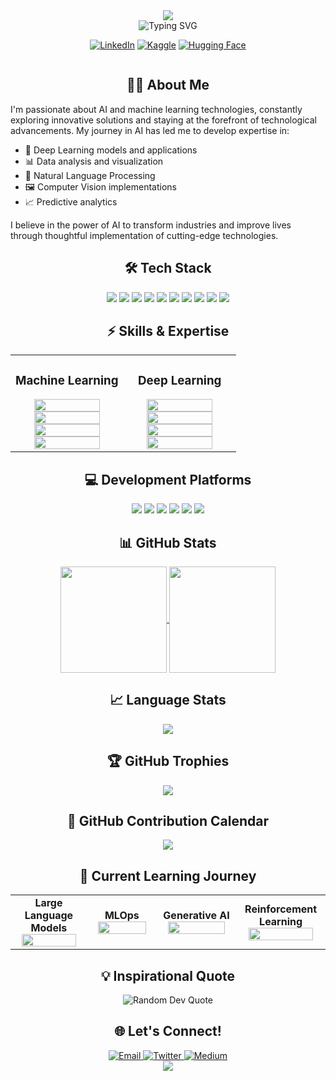 <div align="center">
  <img src="https://capsule-render.vercel.app/api?type=waving&color=gradient&customColorList=6&height=250&section=header&text=C.%20Emre%20Karataş&fontSize=60&fontAlignY=35&animation=fadeIn&desc=AI%20&%20Machine%20Learning%20Enthusiast&descAlignY=60&descSize=22" />
</div>

<div align="center">
  <img src="https://readme-typing-svg.demolab.com?font=Fira+Code&weight=600&size=30&pause=1000&center=true&vCenter=true&width=600&height=100&lines=AI+Developer;Machine+Learning+Engineer;Data+Science+Enthusiast;Continuous+Learner" alt="Typing SVG" />
</div>

<p align="center">
  <a href="https://www.linkedin.com/in/cihatemrekaratas/"><img src="https://img.shields.io/badge/LinkedIn-0077B5?style=for-the-badge&logo=linkedin&logoColor=white" alt="LinkedIn"/></a>
  <a href="https://kaggle.com/emre21"><img src="https://img.shields.io/badge/Kaggle-20BEFF?style=for-the-badge&logo=kaggle&logoColor=white" alt="Kaggle"/></a>
  <a href="https://huggingface.co/emredeveloper"><img src="https://img.shields.io/badge/🤗%20Hugging%20Face-yellow?style=for-the-badge" alt="Hugging Face"/></a>
</p>

<div align="center">
  <img src="https://komarev.com/ghpvc/?username=emredeveloper&style=flat-square&color=blueviolet" alt=""/>
</div>

<h2 align="center">👨‍💻 About Me</h2>

<p align="left">
I'm passionate about AI and machine learning technologies, constantly exploring innovative solutions and staying at the forefront of technological advancements. My journey in AI has led me to develop expertise in:

- 🧠 Deep Learning models and applications
- 📊 Data analysis and visualization
- 🤖 Natural Language Processing
- 🖼️ Computer Vision implementations
- 📈 Predictive analytics

I believe in the power of AI to transform industries and improve lives through thoughtful implementation of cutting-edge technologies.
</p>

<h2 align="center">🛠️ Tech Stack</h2>

<div align="center">
  <img src="https://img.shields.io/badge/Python-3776AB?style=for-the-badge&logo=python&logoColor=white" />
  <img src="https://img.shields.io/badge/TensorFlow-FF6F00?style=for-the-badge&logo=tensorflow&logoColor=white" />
  <img src="https://img.shields.io/badge/PyTorch-EE4C2C?style=for-the-badge&logo=pytorch&logoColor=white" />
  <img src="https://img.shields.io/badge/scikit--learn-F7931E?style=for-the-badge&logo=scikit-learn&logoColor=white" />
  <img src="https://img.shields.io/badge/Pandas-150458?style=for-the-badge&logo=pandas&logoColor=white" />
  <img src="https://img.shields.io/badge/NumPy-013243?style=for-the-badge&logo=numpy&logoColor=white" />
  <img src="https://img.shields.io/badge/Streamlit-FF4B4B?style=for-the-badge&logo=streamlit&logoColor=white" />
  <img src="https://img.shields.io/badge/Transformers-yellow?style=for-the-badge&logo=huggingface&logoColor=white" />
  <img src="https://img.shields.io/badge/FastAPI-009688?style=for-the-badge&logo=fastapi&logoColor=white" />
  <img src="https://img.shields.io/badge/Docker-2496ED?style=for-the-badge&logo=docker&logoColor=white" />
</div>

<h2 align="center">⚡ Skills & Expertise</h2>

<table align="center">
  <tr>
    <td width="50%">
      <h3 align="center">Machine Learning</h3>
      <div align="center">
        <img src="https://img.shields.io/badge/Classification-90%25-brightgreen?style=flat-square" width="80%" />
        <img src="https://img.shields.io/badge/Regression-85%25-green?style=flat-square" width="80%" />
        <img src="https://img.shields.io/badge/Clustering-80%25-yellowgreen?style=flat-square" width="80%" />
        <img src="https://img.shields.io/badge/Dimensionality%20Reduction-75%25-yellow?style=flat-square" width="80%" />
      </div>
    </td>
    <td width="50%">
      <h3 align="center">Deep Learning</h3>
      <div align="center">
        <img src="https://img.shields.io/badge/Neural%20Networks-88%25-brightgreen?style=flat-square" width="80%" />
        <img src="https://img.shields.io/badge/NLP-85%25-green?style=flat-square" width="80%" />
        <img src="https://img.shields.io/badge/Computer%20Vision-82%25-yellowgreen?style=flat-square" width="80%" />
        <img src="https://img.shields.io/badge/Generative%20AI-78%25-yellow?style=flat-square" width="80%" />
      </div>
    </td>
  </tr>
</table>

<h2 align="center">💻 Development Platforms</h2>

<div align="center">
  <img src="https://img.shields.io/badge/Conda-44A833?style=for-the-badge&logo=anaconda&logoColor=white" />
  <img src="https://img.shields.io/badge/Jupyter-F37626?style=for-the-badge&logo=jupyter&logoColor=white" />
  <img src="https://img.shields.io/badge/VS_Code-007ACC?style=for-the-badge&logo=visual-studio-code&logoColor=white" />
  <img src="https://img.shields.io/badge/Kaggle-20BEFF?style=for-the-badge&logo=kaggle&logoColor=white" />
  <img src="https://img.shields.io/badge/Cursor-4285F4?style=for-the-badge&logo=google&logoColor=white" />
  <img src="https://img.shields.io/badge/Google_Colab-F9AB00?style=for-the-badge&logo=google-colab&logoColor=white" />
</div>

<h2 align="center">📊 GitHub Stats</h2>

<div align="center">
  <a href="https://github.com/anuraghazra/github-readme-stats">
    <img height="170" align="center" src="https://github-readme-stats.vercel.app/api?username=emredeveloper&show_icons=true&theme=radical&hide_border=true&count_private=true" />
  </a>
  <a href="https://git.io/streak-stats">
    <img height="170" align="center" src="https://github-readme-streak-stats.herokuapp.com/?user=emredeveloper&theme=radical&hide_border=true" />
  </a>
</div>

<h2 align="center">📈 Language Stats</h2>

<div align="center">
  <a href="https://github.com/anuraghazra/github-readme-stats">
    <img src="https://github-readme-stats.vercel.app/api/top-langs/?username=emredeveloper&layout=compact&theme=radical&hide_border=true" />
  </a>
</div>

<h2 align="center">🏆 GitHub Trophies</h2>

<div align="center">
  <a href="https://github.com/ryo-ma/github-profile-trophy">
    <img src="https://github-profile-trophy.vercel.app/?username=emredeveloper&theme=radical&no-frame=true&column=7" />
  </a>
</div>

<h2 align="center">📅 GitHub Contribution Calendar</h2>

<div align="center">
  <img src="https://github-readme-activity-graph.vercel.app/graph?username=emredeveloper&theme=tokyo-night&hide_border=true" />
</div>

<h2 align="center">🌱 Current Learning Journey</h2>

<div align="center">
  <table>
    <tr>
      <td align="center" width="140">
        <b>Large Language Models</b>
        <br />
        <img src="https://img.shields.io/badge/Progress-90%25-brightgreen?style=flat-square" width="90%" />
      </td>
      <td align="center" width="140">
        <b>MLOps</b>
        <br />
        <img src="https://img.shields.io/badge/Progress-75%25-yellow?style=flat-square" width="90%" />
      </td>
      <td align="center" width="140">
        <b>Generative AI</b>
        <br />
        <img src="https://img.shields.io/badge/Progress-80%25-green?style=flat-square" width="90%" />
      </td>
      <td align="center" width="140">
        <b>Reinforcement Learning</b>
        <br />
        <img src="https://img.shields.io/badge/Progress-65%25-orange?style=flat-square" width="90%" />
      </td>
    </tr>
  </table>
</div>

<h2 align="center">💡 Inspirational Quote</h2>

<div align="center">
  <img src="https://quotes-github-readme.vercel.app/api?type=horizontal&theme=radical" alt="Random Dev Quote"/>
</div>

<h2 align="center">🌐 Let's Connect!</h2>

<div align="center">
  <a href="mailto:your.email@example.com">
    <img src="https://img.shields.io/badge/Email-D14836?style=for-the-badge&logo=gmail&logoColor=white" alt="Email"/>
  </a>
  <a href="https://twitter.com/your_handle">
    <img src="https://img.shields.io/badge/Twitter-1DA1F2?style=for-the-badge&logo=twitter&logoColor=white" alt="Twitter"/>
  </a>
  <a href="https://medium.com/@your_medium">
    <img src="https://img.shields.io/badge/Medium-12100E?style=for-the-badge&logo=medium&logoColor=white" alt="Medium"/>
  </a>
</div>

<div align="center">
  <img src="https://capsule-render.vercel.app/api?type=waving&color=gradient&customColorList=6&height=150&section=footer&animation=fadeIn" />
</div>
